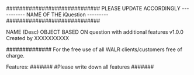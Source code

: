 #############################
PLEASE UPDATE ACCORDINGLY
----------- NAME OF THE iQuestion ---------
#############################

NAME (Desc)
OBJECT BASED ON question with additional features v1.0.0 
Created by XXXXXXXXXX

##############
For the free use of all WALR clients/customers free of charge.

Features:
  #######
  #Please write down all features
  #######
